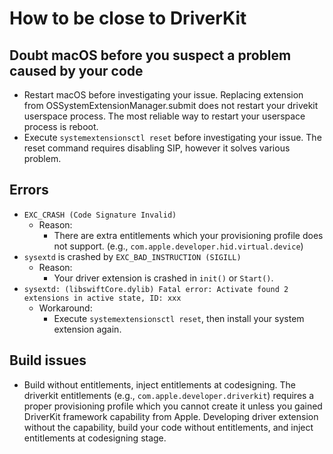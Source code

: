 # How to be close to DriverKit

## Doubt macOS before you suspect a problem caused by your code

-   Restart macOS before investigating your issue.
    Replacing extension from OSSystemExtensionManager.submit does not restart your drivekit userspace process.
    The most reliable way to restart your userspace process is reboot.
-   Execute `systemextensionsctl reset` before investigating your issue.
    The reset command requires disabling SIP, however it solves various problem.

## Errors

-   `EXC_CRASH (Code Signature Invalid)`
    -   Reason:
        -   There are extra entitlements which your provisioning profile does not support. (e.g., `com.apple.developer.hid.virtual.device`)
-   `sysextd` is crashed by `EXC_BAD_INSTRUCTION (SIGILL)`
    -   Reason:
        -   Your driver extension is crashed in `init()` or `Start()`.
-   `sysextd: (libswiftCore.dylib) Fatal error: Activate found 2 extensions in active state, ID: xxx`
    -   Workaround:
        -   Execute `systemextensionsctl reset`, then install your system extension again.

## Build issues

-   Build without entitlements, inject entitlements at codesigning.
    The driverkit entitlements (e.g., `com.apple.developer.driverkit`) requires a proper provisioning profile which you cannot create it unless you gained DriverKit framework capability from Apple.
    Developing driver extension without the capability, build your code without entitlements, and inject entitlements at codesigning stage.
